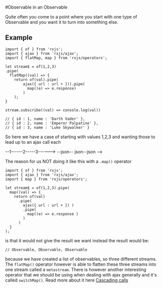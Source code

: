 #Observable in an Observable

Quite often you come to a point where you start with one type of Observable and you want it to turn into something else. 

## Example

```
import { of } from 'rxjs';
import { ajax } from 'rxjs/ajax';
import { flatMap, map } from 'rxjs/operators';

let stream$ = of(1,2,3)
.pipe(
  flatMap((val) => {
    return of(val).pipe(
        ajax({ url : url + })).pipe(
          map((e) => e.response)
        )
    ); 
}

stream.subscribe((val) => console.log(val))

// { id : 1, name : 'Darth Vader' }, 
// { id : 2, name : 'Emperor Palpatine' },
// { id : 3, name : 'Luke Skywalker' }

```

So here we have a case of starting with values 1,2,3 and wanting those to lead up to an ajax call each

--1------2-----3------>
--json-- json--json -->

The reason for us NOT doing it like this with a `.map()` operator

```
import { of } from 'rxjs';
import { ajax } from 'rxjs/ajax';
import { map } from 'rxjs/operators';

let stream$ = of(1,2,3).pipe(
  map((val) => {
    return of(val)
      .pipe(
        ajax({ url : url + }) )
        .pipe(
          map((e) => e.response ) 
        )
      )
  }
);

```

is that it would not give the result we want instead the result would be:

```
// Observable, Observable, Observable
```
because we have created a list of observables, so three different streams. The `flatMap()` operator however is able to flatten these three streams into one stream called a `metastream`. There is however another interesting operator that we should be using when dealing with ajax generally and it's called `switchMap()`. Read more about it here  [Cascading calls](/cascading-calls.md)


